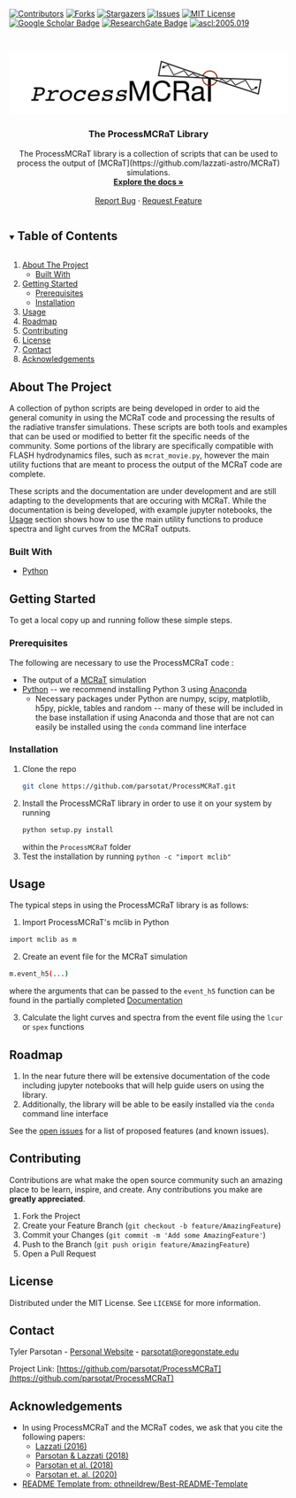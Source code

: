 <!-- # ProcessMCRaT
A collection of python scripts are being developed by Tyler Parsotan in order to aid the general comunity in using the MCRaT code and processing the results of the radiative transfer simulations. These scripts are both tools and examples that can be used or modified to better fit the specific needs of the community.

These scripts and the documentation are under development and are still adapting to the developments that are occuring with MCRaT. 


*** Thanks for checking out the Best-README-Template. If you have a suggestion
*** that would make this better, please fork the repo and create a pull request
*** or simply open an issue with the tag "enhancement".
*** Thanks again! Now go create something AMAZING! :D
***
***
***
*** To avoid retyping too much info. Do a search and replace for the following:
*** parsotat, ProcessMCRaT, twitter_handle, email, project_title, project_description
-->



<!-- PROJECT SHIELDS -->
<!--
*** I'm using markdown "reference style" links for readability.
*** Reference links are enclosed in brackets [ ] instead of parentheses ( ).
*** See the bottom of this document for the declaration of the reference variables
*** for contributors-url, forks-url, etc. This is an optional, concise syntax you may use.
*** https://www.markdownguide.org/basic-syntax/#reference-style-links
-->
[![Contributors][contributors-shield]][contributors-url]
[![Forks][forks-shield]][forks-url]
[![Stargazers][stars-shield]][stars-url]
[![Issues][issues-shield]][issues-url]
[![MIT License][license-shield]][license-url]  
[![Google Scholar Badge](https://img.shields.io/badge/Google-Scholar-lightgrey)](https://scholar.google.com/citations?user=cIxaj3MAAAAJ&hl=en)
[![ResearchGate Badge](https://img.shields.io/badge/Research-Gate-9cf)](https://www.researchgate.net/profile/Tyler-Parsotan)
<a href="https://ascl.net/2005.019"><img src="https://img.shields.io/badge/ascl-2005.019-blue.svg?colorB=262255" alt="ascl:2005.019" /></a>


<!-- PROJECT LOGO -->
<br />
<p align="center">
  <a href="https://github.com/parsotat/ProcessMCRaT">
    <img src="Doc/ProcessMCRaT_Logo.jpg" alt="Logo">
  </a>

  <h3 align="center">The ProcessMCRaT Library</h3>

  <p align="center">
    The ProcessMCRaT library is a collection of scripts that can be used to process the output of [MCRaT](https://github.com/lazzati-astro/MCRaT) simulations.
    <br />
    <a href="https://github.com/parsotat/ProcessMCRaT/tree/master/Doc"><strong>Explore the docs »</strong></a>
    <br />
    <br />
    <!-- <a href="https://github.com/parsotat/ProcessMCRaT">View Demo</a>
    · -->
    <a href="https://github.com/parsotat/ProcessMCRaT/issues">Report Bug</a>
    ·
    <a href="https://github.com/parsotat/ProcessMCRaT/issues">Request Feature</a>
  </p>
</p>



<!-- TABLE OF CONTENTS -->
<details open="open">
  <summary><h2 style="display: inline-block">Table of Contents</h2></summary>
  <ol>
    <li>
      <a href="#about-the-project">About The Project</a>
      <ul>
        <li><a href="#built-with">Built With</a></li>
      </ul>
    </li>
    <li>
      <a href="#getting-started">Getting Started</a>
      <ul>
        <li><a href="#prerequisites">Prerequisites</a></li>
        <li><a href="#installation">Installation</a></li>
      </ul>
    </li>
    <li><a href="#usage">Usage</a></li>
    <li><a href="#roadmap">Roadmap</a></li>
    <li><a href="#contributing">Contributing</a></li>
    <li><a href="#license">License</a></li>
    <li><a href="#contact">Contact</a></li>
    <li><a href="#acknowledgements">Acknowledgements</a></li>
  </ol>
</details>



<!-- ABOUT THE PROJECT -->
## About The Project

<!-- [![Product Name Screen Shot][product-screenshot]](https://example.com) -->

A collection of python scripts are being developed  in order to aid the general comunity in using the MCRaT code and processing the results of the radiative transfer simulations. These scripts are both tools and examples that can be used or modified to better fit the specific needs of the community. Some portions of the library are specifically compatible with FLASH hydrodynamics files, such as `mcrat_movie.py`, however the main utility fuctions that are meant to process the output of the MCRaT code are complete.

These scripts and the documentation are under development and are still adapting to the developments that are occuring with MCRaT.  While the documentation is being developed, with example jupyter notebooks, the <a href="#usage">Usage</a> section shows how to use the main utility functions to produce spectra and light curves from the MCRaT outputs.

### Built With

* [Python](https://www.python.org/)

<!-- GETTING STARTED -->
## Getting Started

To get a local copy up and running follow these simple steps.

### Prerequisites

The following are necessary to use the ProcessMCRaT code :
* The output of a  [MCRaT](https://github.com/lazzati-astro/MCRaT) simulation
* [Python](https://www.python.org/)  -- we recommend installing Python 3 using [Anaconda](https://docs.anaconda.com/anaconda/install/)
    * Necessary packages under Python are numpy, scipy, matplotlib, h5py, pickle, tables and random -- many of these will be included in the base installation if using Anaconda and those that are not can easily be installed using the `conda` command line interface


### Installation

1. Clone the repo
   ```sh
   git clone https://github.com/parsotat/ProcessMCRaT.git
   ```
2. Install the ProcessMCRaT library in order to use it on your system by running
   ```sh
   python setup.py install 
   ```
   within the `ProcessMCRaT` folder
3. Test the installation by running `python -c "import mclib"`


<!-- _These steps are provided in greater detail in the  [Documentation](https://github.com/parsotat/ProcessMCRaT/tree/master/Doc)_ -->


<!-- USAGE EXAMPLES -->
## Usage

The typical steps in using the ProcessMCRaT library is as follows:

1. Import ProcessMCRaT's mclib in Python
```sh
import mclib as m
```
2. Create an event file for the MCRaT simulation
```sh
m.event_h5(...)
```
where the arguments that can be passed to the `event_h5` function can be found in the partially completed  [Documentation](https://github.com/parsotat/ProcessMCRaT/tree/master/Doc)

3. Calculate the light curves and spectra from the event file using the `lcur` or `spex` functions


<!-- _For more details, please refer to the [Documentation](https://github.com/parsotat/ProcessMCRaT/tree/master/Doc)_ -->



<!-- ROADMAP -->
## Roadmap

1. In the near future there will be extensive documentation of the code including jupyter notebooks that will help guide users on using the library. 
2. Additionally, the library will be able to be easily installed via the `conda` command line interface

See the [open issues](https://github.com/parsotat/ProcessMCRaT/issues) for a list of proposed features (and known issues).



<!-- CONTRIBUTING -->
## Contributing

Contributions are what make the open source community such an amazing place to be learn, inspire, and create. Any contributions you make are **greatly appreciated**.

1. Fork the Project
2. Create your Feature Branch (`git checkout -b feature/AmazingFeature`)
3. Commit your Changes (`git commit -m 'Add some AmazingFeature'`)
4. Push to the Branch (`git push origin feature/AmazingFeature`)
5. Open a Pull Request



<!-- LICENSE -->
## License

Distributed under the MIT License. See `LICENSE` for more information.



<!-- CONTACT -->
## Contact

Tyler Parsotan - [Personal Website](https://http://sites.science.oregonstate.edu/~parsotat/) - parsotat@oregonstate.edu

Project Link: [https://github.com/parsotat/ProcessMCRaT](https://github.com/parsotat/ProcessMCRaT)



<!-- ACKNOWLEDGEMENTS -->
## Acknowledgements

* In using ProcessMCRaT and the MCRaT codes, we ask that you cite the following papers: 
    * [Lazzati (2016)](https://doi.org/10.3847/0004-637X/829/2/76)
    * [Parsotan & Lazzati (2018)](https://doi.org/10.3847/1538-4357/aaa087)
    * [Parsotan et al. (2018)](https://doi.org/10.3847/1538-4357/aaeed1)
    * [Parsotan et. al. (2020)](https://doi.org/10.3847/1538-4357/ab910f)
* [README Template from: othneildrew/Best-README-Template](https://github.com/othneildrew/Best-README-Template)





<!-- MARKDOWN LINKS & IMAGES -->
<!-- https://www.markdownguide.org/basic-syntax/#reference-style-links -->
[contributors-shield]: https://img.shields.io/github/contributors/parsotat/ProcessMCRaT.svg?style=for-the-badge
[contributors-url]: https://github.com/parsotat/ProcessMCRaT/graphs/contributors
[forks-shield]: https://img.shields.io/github/forks/parsotat/ProcessMCRaT.svg?style=for-the-badge
[forks-url]: https://github.com/parsotat/ProcessMCRaT/network/members
[stars-shield]: https://img.shields.io/github/stars/parsotat/ProcessMCRaT.svg?style=for-the-badge
[stars-url]: https://github.com/parsotat/ProcessMCRaT/stargazers
[issues-shield]: https://img.shields.io/github/issues/parsotat/ProcessMCRaT.svg?style=for-the-badge
[issues-url]: https://github.com/parsotat/ProcessMCRaT/issues
[license-shield]: https://img.shields.io/github/license/parsotat/ProcessMCRaT.svg?style=for-the-badge
 [license-url]: https://github.com/parsotat/ProcessMCRaT/blob/master/LICENSE
<!-- [linkedin-shield]: https://img.shields.io/badge/-LinkedIn-black.svg?style=for-the-badge&logo=linkedin&colorB=555 
[linkedin-url]: https://linkedin.com/in/parsotat -->
